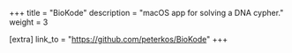 +++
title = "BioKode"
description = "macOS app for solving a DNA cypher."
weight = 3

[extra]
link_to = "https://github.com/peterkos/BioKode"
+++

